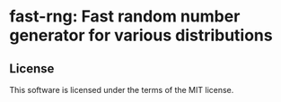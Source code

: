 # fast-rng: Fast random number generator for various distributions

## License

This software is licensed under the terms of the MIT license.

